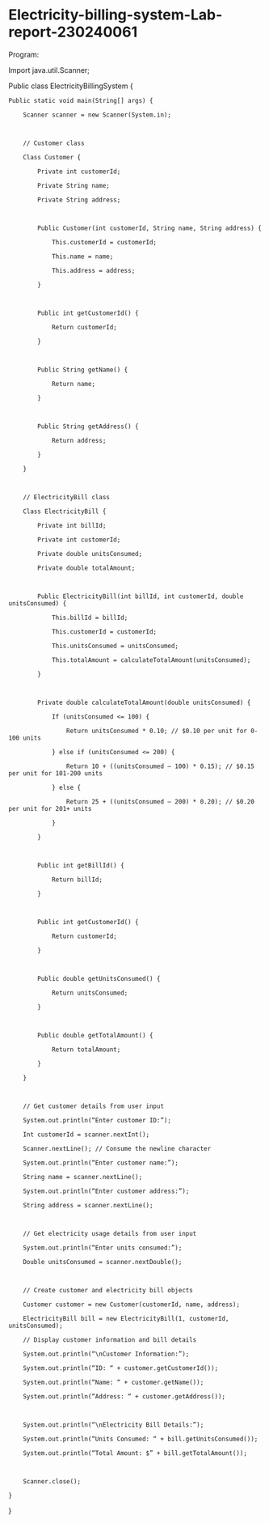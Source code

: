 # Electricity-billing-system-Lab-report-230240061

Program:

Import java.util.Scanner;

Public class ElectricityBillingSystem {

    Public static void main(String[] args) {

        Scanner scanner = new Scanner(System.in);



        // Customer class

        Class Customer {

            Private int customerId;

            Private String name;

            Private String address;



            Public Customer(int customerId, String name, String address) {

                This.customerId = customerId;

                This.name = name;

                This.address = address;

            }



            Public int getCustomerId() {

                Return customerId;

            }



            Public String getName() {

                Return name;

            }



            Public String getAddress() {

                Return address;

            }

        }



        // ElectricityBill class

        Class ElectricityBill {

            Private int billId;

            Private int customerId;

            Private double unitsConsumed;

            Private double totalAmount;



            Public ElectricityBill(int billId, int customerId, double unitsConsumed) {

                This.billId = billId;

                This.customerId = customerId;

                This.unitsConsumed = unitsConsumed;

                This.totalAmount = calculateTotalAmount(unitsConsumed);

            }



            Private double calculateTotalAmount(double unitsConsumed) {

                If (unitsConsumed <= 100) {

                    Return unitsConsumed * 0.10; // $0.10 per unit for 0-100 units

                } else if (unitsConsumed <= 200) {

                    Return 10 + ((unitsConsumed – 100) * 0.15); // $0.15 per unit for 101-200 units

                } else {

                    Return 25 + ((unitsConsumed – 200) * 0.20); // $0.20 per unit for 201+ units

                }

            }



            Public int getBillId() {

                Return billId;

            }



            Public int getCustomerId() {

                Return customerId;

            }



            Public double getUnitsConsumed() {

                Return unitsConsumed;

            }



            Public double getTotalAmount() {

                Return totalAmount;

            }

        }



        // Get customer details from user input

        System.out.println(“Enter customer ID:”);

        Int customerId = scanner.nextInt();

        Scanner.nextLine(); // Consume the newline character

        System.out.println(“Enter customer name:”);

        String name = scanner.nextLine();

        System.out.println(“Enter customer address:”);

        String address = scanner.nextLine();



        // Get electricity usage details from user input

        System.out.println(“Enter units consumed:”);

        Double unitsConsumed = scanner.nextDouble();



        // Create customer and electricity bill objects

        Customer customer = new Customer(customerId, name, address);

        ElectricityBill bill = new ElectricityBill(1, customerId, unitsConsumed);

        // Display customer information and bill details

        System.out.println(“\nCustomer Information:”);

        System.out.println(“ID: “ + customer.getCustomerId());

        System.out.println(“Name: “ + customer.getName());

        System.out.println(“Address: “ + customer.getAddress());



        System.out.println(“\nElectricity Bill Details:”);

        System.out.println(“Units Consumed: “ + bill.getUnitsConsumed());

        System.out.println(“Total Amount: $” + bill.getTotalAmount());



        Scanner.close();

    }

}
